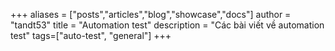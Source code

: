 +++
aliases = ["posts","articles","blog","showcase","docs"]
author = "tandt53"
title = "Automation test"
description = "Các bài viết về automation test"
tags=["auto-test", "general"]
+++

